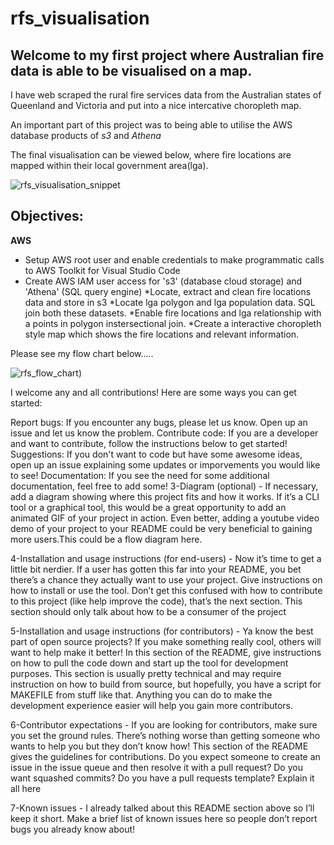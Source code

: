 # rfs_visualisation 

## Welcome to my first project where Australian fire data is able to be visualised on a map.


I have web scraped the rural fire services data from the Australian states of Queenland and Victoria and put into a nice intercative choropleth map.

An important part of this project was to being able to utilise the AWS database products of *s3* and *Athena*  

The final visualisation can be viewed below, where fire locations are mapped within their local government area(lga).

![rfs_visualisation_snippet](https://user-images.githubusercontent.com/114447057/222837496-b0cec4e0-79dd-4a50-9dd1-7a24e54bd973.png)

## Objectives: 
**AWS**
- Setup AWS root user and enable credentials to make programmatic calls to AWS Toolkit for Visual Studio Code
- Create AWS IAM user access for 's3' (database cloud storage) and 'Athena' (SQL query engine)
*Locate, extract and clean fire locations data and store in s3
*Locate lga polygon and  lga population data. SQL join both these datasets.
*Enable fire locations and lga relationship with a points in polygon instersectional join.
*Create a interactive choropleth style map which shows the fire locations and relevant information. 

Please see my flow chart below.....

![rfs_flow_chart](https://user-images.githubusercontent.com/114447057/222263519-67c223d1-0ff8-4017-b161-31f93fe72391.png))

I welcome any and all contributions! Here are some ways you can get started:

Report bugs: If you encounter any bugs, please let us know. Open up an issue and let us know the problem.
Contribute code: If you are a developer and want to contribute, follow the instructions below to get started!
Suggestions: If you don't want to code but have some awesome ideas, open up an issue explaining some updates or imporvements you would like to see!
Documentation: If you see the need for some additional documentation, feel free to add some!
3-Diagram (optional) - If necessary, add a diagram showing where this project fits and how it works. If it’s a CLI tool or a graphical tool, this would be a great opportunity to add an animated GIF of your project in action. Even better, adding a youtube video demo of your project to your README could be very beneficial to gaining more users.This could be a flow diagram here.

4-Installation and usage instructions (for end-users) - Now it’s time to get a little bit nerdier. If a user has gotten this far into your README, you bet there’s a chance they actually want to use your project. Give instructions on how to install or use the tool. Don’t get this confused with how to contribute to this project (like help improve the code), that’s the next section. This section should only talk about how to be a consumer of the project

5-Installation and usage instructions (for contributors) - Ya know the best part of open source projects? If you make something really cool, others will want to help make it better! In this section of the README, give instructions on how to pull the code down and start up the tool for development purposes. This section is usually pretty technical and may require instruction on how to build from source, but hopefully, you have a script for MAKEFILE from stuff like that. Anything you can do to make the development experience easier will help you gain more contributors.

6-Contributor expectations - If you are looking for contributors, make sure you set the ground rules. There’s nothing worse than getting someone who wants to help you but they don’t know how! This section of the README gives the guidelines for contributions. Do you expect someone to create an issue in the issue queue and then resolve it with a pull request? Do you want squashed commits? Do you have a pull requests template? Explain it all here

7-Known issues - I already talked about this README section above so I’ll keep it short. Make a brief list of known issues here so people don’t report bugs you already know about!



